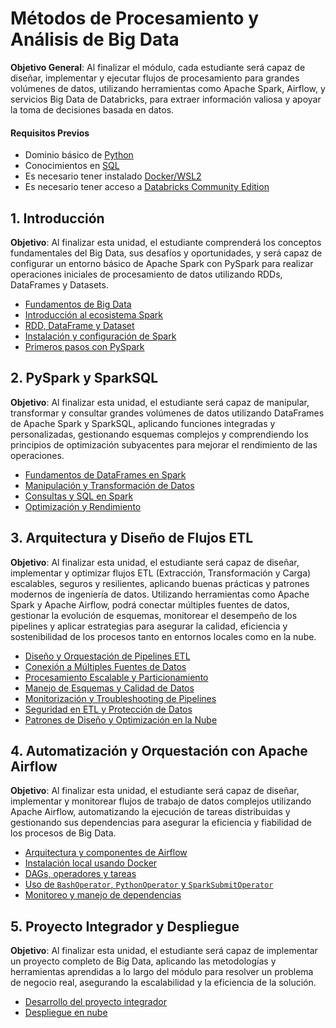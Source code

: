 # Métodos de Procesamiento y Análisis de Big Data

**Objetivo General**: Al finalizar el módulo, cada estudiante será capaz de diseñar, implementar y ejecutar flujos de procesamiento para grandes volúmenes de datos, utilizando herramientas como Apache Spark, Airflow, y servicios Big Data de Databricks, para extraer información valiosa y apoyar la toma de decisiones basada en datos.

#### Requisitos Previos

- Dominio básico de [Python](tema_python.md)
- Conocimientos en [SQL](tema_sql.md)
- Es necesario tener instalado [Docker/WSL2](tema_docker.md)
- Es necesario tener acceso a [Databricks Community Edition](tema_databricks.md)

## 1. Introducción

**Objetivo**: Al finalizar esta unidad, el estudiante comprenderá los conceptos fundamentales del Big Data, sus desafíos y oportunidades, y será capaz de configurar un entorno básico de Apache Spark con PySpark para realizar operaciones iniciales de procesamiento de datos utilizando RDDs, DataFrames y Datasets.

- [Fundamentos de Big Data](tema11.md)
- [Introducción al ecosistema Spark](tema12.md)
- [RDD, DataFrame y Dataset](tema13.md)
- [Instalación y configuración de Spark](tema14.md)
- [Primeros pasos con PySpark](tema15.md)

## 2. PySpark y SparkSQL

**Objetivo**: Al finalizar esta unidad, el estudiante será capaz de manipular, transformar y consultar grandes volúmenes de datos utilizando DataFrames de Apache Spark y SparkSQL, aplicando funciones integradas y personalizadas, gestionando esquemas complejos y comprendiendo los principios de optimización subyacentes para mejorar el rendimiento de las operaciones.

- [Fundamentos de DataFrames en Spark](tema21.md)
- [Manipulación y Transformación de Datos](tema22.md)
- [Consultas y SQL en Spark](tema23.md)
- [Optimización y Rendimiento](tema24.md)

## 3. Arquitectura y Diseño de Flujos ETL

**Objetivo**: Al finalizar esta unidad, el estudiante será capaz de diseñar, implementar y optimizar flujos ETL (Extracción, Transformación y Carga) escalables, seguros y resilientes, aplicando buenas prácticas y patrones modernos de ingeniería de datos. Utilizando herramientas como Apache Spark y Apache Airflow, podrá conectar múltiples fuentes de datos, gestionar la evolución de esquemas, monitorear el desempeño de los pipelines y aplicar estrategias para asegurar la calidad, eficiencia y sostenibilidad de los procesos tanto en entornos locales como en la nube.

- [Diseño y Orquestación de Pipelines ETL](tema31.md)
- [Conexión a Múltiples Fuentes de Datos](tema32.md)
- [Procesamiento Escalable y Particionamiento](tema33.md)
- [Manejo de Esquemas y Calidad de Datos](tema34.md)
- [Monitorización y Troubleshooting de Pipelines](tema35.md)
- [Seguridad en ETL y Protección de Datos](tema36.md)
- [Patrones de Diseño y Optimización en la Nube](tema37.md)

## 4. Automatización y Orquestación con Apache Airflow

**Objetivo**: Al finalizar esta unidad, el estudiante será capaz de diseñar, implementar y monitorear flujos de trabajo de datos complejos utilizando Apache Airflow, automatizando la ejecución de tareas distribuidas y gestionando sus dependencias para asegurar la eficiencia y fiabilidad de los procesos de Big Data.

- [Arquitectura y componentes de Airflow](tema41.md)
- [Instalación local usando Docker](tema42.md)
- [DAGs, operadores y tareas](tema43.md)
- [Uso de `BashOperator`, `PythonOperator` y `SparkSubmitOperator`](tema44.md)
- [Monitoreo y manejo de dependencias](tema45.md)

## 5. Proyecto Integrador y Despliegue

**Objetivo**: Al finalizar esta unidad, el estudiante será capaz de implementar un proyecto completo de Big Data, aplicando las metodologías y herramientas aprendidas a lo largo del módulo para resolver un problema de negocio real, asegurando la escalabilidad y la eficiencia de la solución.

- [Desarrollo del proyecto integrador](tema51.md)
- [Despliegue en nube](tema52.md)

